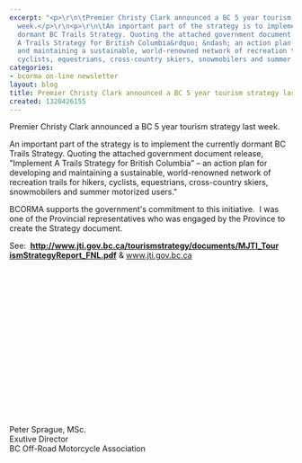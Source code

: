 ```yaml
---
excerpt: "<p>\r\n\tPremier Christy Clark announced a BC 5 year tourism strategy last
  week.</p>\r\n<p>\r\n\tAn important part of the strategy is to implement the currently
  dormant BC Trails Strategy. Quoting the attached government document release, &quot;Implement
  A Trails Strategy for British Columbia&rdquo; &ndash; an action plan for developing
  and maintaining a sustainable, world-renowned network of recreation trails for hikers,
  cyclists, equestrians, cross-country skiers, snowmobilers and summer motorized users.&quot;</p>"
categories:
- bcorma on-line newsletter
layout: blog
title: Premier Christy Clark announced a BC 5 year tourism strategy last week
created: 1320426155
---
```

<p>
	Premier Christy Clark announced a BC 5 year tourism strategy last week.</p>
<p>
	An important part of the strategy is to implement the currently dormant BC Trails Strategy. Quoting the attached government document release, &quot;Implement A Trails Strategy for British Columbia&rdquo; &ndash; an action plan for developing and maintaining a sustainable, world-renowned network of recreation trails for hikers, cyclists, equestrians, cross-country skiers, snowmobilers and summer motorized users.&quot;</p>
<p>
	BCORMA supports the government&#39;s commitment to this initiative.&nbsp; I was one of the Provincial representatives who was engaged by the Province to create the Strategy document.</p>
<p>
	See:&nbsp; <strong><a href="http://www.jti.gov.bc.ca/tourismstrategy/documents/MJTI_TourismStrategyReport_FNL.pdf" rel="nofollow" target="_blank"><span>http://www.jti.gov.bc.ca/touri</span><wbr><span>smstrategy/documents/MJTI_Tour</span><wbr>ismStrategyReport_FNL.pdf</wbr></wbr></a></strong><wbr><wbr><wbr><wbr><wbr><wbr><wbr><wbr><wbr><wbr><wbr> &amp; <span class="caption"><a href="http://www.jti.gov.bc.ca/" rel="nofollow nofollow" target="_blank">www.jti.gov.bc.ca</a></span></wbr></wbr></wbr></wbr></wbr></wbr></wbr></wbr></wbr></wbr></wbr></p>
<p>
	<wbr><wbr><wbr><wbr><wbr><wbr><wbr><wbr><wbr><wbr><wbr>
	<p>
		<wbr><wbr><wbr><wbr><wbr><wbr><wbr><wbr><wbr></wbr></wbr></wbr></wbr></wbr></wbr></wbr></wbr></wbr></p>
	<wbr><wbr><wbr><wbr><wbr><wbr><wbr><wbr><wbr>
	<p>
		<wbr><wbr><wbr><wbr><wbr><wbr><wbr> </wbr></wbr></wbr></wbr></wbr></wbr></wbr></p>
	<wbr><wbr><wbr><wbr><wbr><wbr><wbr><wbr><wbr><wbr><wbr><wbr><wbr><wbr>
	<p>
		<wbr><wbr><wbr><wbr><wbr></wbr></wbr></wbr></wbr></wbr></p>
	<wbr><wbr><wbr><wbr><wbr><wbr><wbr><wbr><wbr><wbr><wbr><wbr><wbr><wbr><wbr>
	<p>
		<wbr><wbr><wbr> </wbr></wbr></wbr></p>
	<wbr><wbr><wbr><wbr><wbr><wbr><wbr><wbr><wbr><wbr><wbr><wbr>
	<p>
		Peter Sprague, MSc.<br />
		Exutive Director<br />
		BC Off-Road Motorcycle Association</p>
	<p>
		&nbsp;</p>
	<p>
		&nbsp;</p>
	<p>
		&nbsp;</p>
	<p>
		&nbsp;</p>
	</wbr></wbr></wbr></wbr></wbr></wbr></wbr></wbr></wbr></wbr></wbr></wbr></wbr></wbr></wbr></wbr></wbr></wbr></wbr></wbr></wbr></wbr></wbr></wbr></wbr></wbr></wbr></wbr></wbr></wbr></wbr></wbr></wbr></wbr></wbr></wbr></wbr></wbr></wbr></wbr></wbr></wbr></wbr></wbr></wbr></wbr></wbr></wbr></wbr></wbr></wbr></wbr></wbr></wbr></wbr></wbr></wbr></wbr></wbr></wbr></wbr></p>

